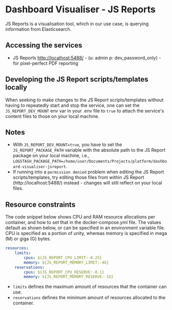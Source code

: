 # Dashboard Visualiser - JS Reports

JS Reports is a visualisation tool, which in our use case, is querying information from Elasticsearch.

## Accessing the services

- JS Reports <http://localhost:5488/> - (u: admin p: dev_password_only) - for pixel-perfect PDF reporting

## Developing the JS Report scripts/templates locally

When seeking to make changes to the JS Report scripts/templates without having to repeatedly start and stop the service, one can set the `JS_REPORT_DEV_MOUNT`
env var in your .env file to `true` to attach the service's content files to those on your local machine.

## Notes

- With `JS_REPORT_DEV_MOUNT=true`, you have to set the `JS_REPORT_PACKAGE_PATH` variable with the absolute path to the JS Report package on your local machine, i.e., `LOGSTASH_PACKAGE_PATH=/home/user/Documents/Projects/platform/dashboard-visualiser-jsreport`.
- If running into a `permission denied` problem when editing the JS Report scripts/templates, try editing those files from within JS Report (http://localhost:5488/) instead - changes will still reflect on your local files.

## Resource constraints

The code snippet below shows CPU and RAM resource allocations per container, and how to set that in the docker-compose.yml file. The values default as shown below, or can be specified in an environment variable file. CPU is specified as a portion of unity, whereas memory is specified in mega (M) or giga (G) bytes.

```yml
resources:
    limits:
        cpus: ${JS_REPORT_CPU_LIMIT:-0.25}
        memory: ${JS_REPORT_MEMORY_LIMIT:-4G}
    reservations:
        cpus: ${JS_REPORT_CPU_RESERVE:-0.1}
        memory: ${JS_REPORT_MEMORY_RESERVE:-1G}
```
- `limits` defines the maximum amount of resources that the container can use.
- `reservations` defines the minimum amount of resources allocated to the container.

